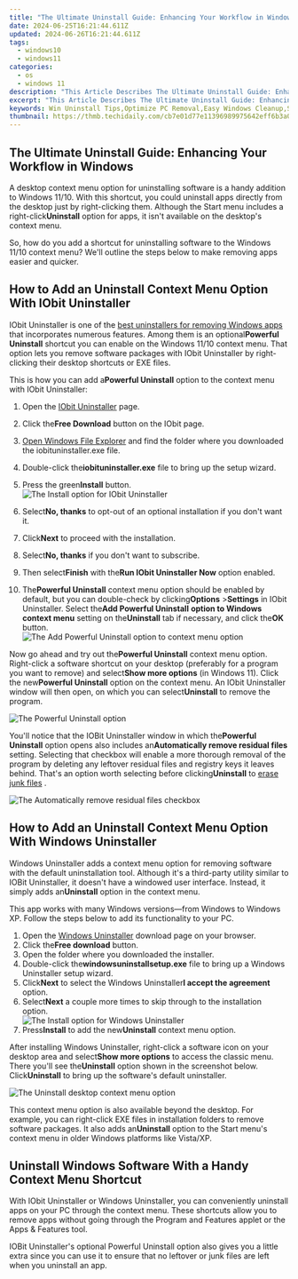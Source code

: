 ```yaml
---
title: "The Ultimate Uninstall Guide: Enhancing Your Workflow in Windows"
date: 2024-06-25T16:21:44.611Z
updated: 2024-06-26T16:21:44.611Z
tags:
  - windows10
  - windows11
categories:
  - os
  - windows 11
description: "This Article Describes The Ultimate Uninstall Guide: Enhancing Your Workflow in Windows"
excerpt: "This Article Describes The Ultimate Uninstall Guide: Enhancing Your Workflow in Windows"
keywords: Win Uninstall Tips,Optimize PC Removal,Easy Windows Cleanup,Streamline Deletion Process,Effective System Purge,Workflow Boost Post-Uninstall,Simplify PC Shutdown
thumbnail: https://thmb.techidaily.com/cb7e01d77e11396989975642eff6b3a0f5621896796311364cd34b031c122e69.jpg
---
```


## The Ultimate Uninstall Guide: Enhancing Your Workflow in Windows

 A desktop context menu option for uninstalling software is a handy addition to Windows 11/10\. With this shortcut, you could uninstall apps directly from the desktop just by right-clicking them. Although the Start menu includes a right-click**Uninstall** option for apps, it isn't available on the desktop's context menu.

 So, how do you add a shortcut for uninstalling software to the Windows 11/10 context menu? We'll outline the steps below to make removing apps easier and quicker.

## How to Add an Uninstall Context Menu Option With IObit Uninstaller

 IObit Uninstaller is one of the [best uninstallers for removing Windows apps](https://www.makeuseof.com/windows-11-uninstallers-stubborn-apps/) that incorporates numerous features. Among them is an optional**Powerful Uninstall** shortcut you can enable on the Windows 11/10 context menu. That option lets you remove software packages with IObit Uninstaller by right-clicking their desktop shortcuts or EXE files.

 This is how you can add a**Powerful Uninstall** option to the context menu with IObit Uninstaller:

1. Open the [IObit Uninstaller](http://www.iobit.com/en/advanceduninstaller.php) page.
2. Click the**Free Download** button on the IObit page.
3. [Open Windows File Explorer](https://www.makeuseof.com/windows-open-file-explorer/) and find the folder where you downloaded the iobituninstaller.exe file.
4. Double-click the**iobituninstaller.exe** file to bring up the setup wizard.
5. Press the green**Install** button.  
![The Install option for IObit Uninstaller](https://static1.makeuseofimages.com/wordpress/wp-content/uploads/2023/01/install-option-1.jpg)

1. Select**No, thanks** to opt-out of an optional installation if you don't want it.
2. Click**Next** to proceed with the installation.
3. Select**No, thanks** if you don't want to subscribe.
4. Then select**Finish** with the**Run IObit Uninstaller Now** option enabled.
5. The**Powerful Uninstall** context menu option should be enabled by default, but you can double-check by clicking**Options** \>**Settings** in IObit Uninstaller. Select the**Add Powerful Uninstall** **option to Windows context menu** setting on the**Uninstall** tab if necessary, and click the**OK** button.  
![The Add Powerful Uninstall option to context menu option](https://static1.makeuseofimages.com/wordpress/wp-content/uploads/2023/01/the-add-powerful-uninstall-checkbox-1.jpg)

 Now go ahead and try out the**Powerful Uninstall** context menu option. Right-click a software shortcut on your desktop (preferably for a program you want to remove) and select**Show more options** (in Windows 11). Click the new**Powerful Uninstall** option on the context menu. An IObit Uninstaller window will then open, on which you can select**Uninstall** to remove the program.

![The Powerful Uninstall option](https://static1.makeuseofimages.com/wordpress/wp-content/uploads/2023/01/powerful-uninstall-option-1.jpg)

 You'll notice that the IOBit Uninstaller window in which the**Powerful Uninstall** option opens also includes an**Automatically remove residual files** setting. Selecting that checkbox will enable a more thorough removal of the program by deleting any leftover residual files and registry keys it leaves behind. That's an option worth selecting before clicking**Uninstall** to [erase junk files](https://www.makeuseof.com/windows-10-remove-junk-files/) .

![The Automatically remove residual files checkbox](https://static1.makeuseofimages.com/wordpress/wp-content/uploads/2023/01/automatically-remove-residual-files-option-1.jpg)

## How to Add an Uninstall Context Menu Option With Windows Uninstaller

 Windows Uninstaller adds a context menu option for removing software with the default uninstallation tool. Although it's a third-party utility similar to IOBit Uninstaller, it doesn't have a windowed user interface. Instead, it simply adds an**Uninstall** option in the context menu.

 This app works with many Windows versions—from Windows to Windows XP. Follow the steps below to add its functionality to your PC.

1. Open the [Windows Uninstaller](https://windowsuninstaller.com/) download page on your browser.
2. Click the**Free download** button.
3. Open the folder where you downloaded the installer.
4. Double-click the**windowsuninstallsetup.exe** file to bring up a Windows Uninstaller setup wizard.
5. Click**Next** to select the Windows Uninstaller**I accept the agreement** option.
6. Select**Next** a couple more times to skip through to the installation option.  
![The Install option for Windows Uninstaller](https://static1.makeuseofimages.com/wordpress/wp-content/uploads/2023/01/the-install-option-1.jpg)
7. Press**Install** to add the new**Uninstall** context menu option.

 After installing Windows Uninstaller, right-click a software icon on your desktop area and select**Show more options** to access the classic menu. There you'll see the**Uninstall** option shown in the screenshot below. Click**Uninstall** to bring up the software's default uninstaller.

![The Uninstall desktop context menu option](https://static1.makeuseofimages.com/wordpress/wp-content/uploads/2023/01/the-uninstall-context-menu-option-1.jpg)

 This context menu option is also available beyond the desktop. For example, you can right-click EXE files in installation folders to remove software packages. It also adds an**Uninstall** option to the Start menu's context menu in older Windows platforms like Vista/XP.

## Uninstall Windows Software With a Handy Context Menu Shortcut

 With IObit Uninstaller or Windows Uninstaller, you can conveniently uninstall apps on your PC through the context menu. These shortcuts allow you to remove apps without going through the Program and Features applet or the Apps & Features tool.

 IOBit Uninstaller's optional Powerful Uninstall option also gives you a little extra since you can use it to ensure that no leftover or junk files are left when you uninstall an app.

<ins class="adsbygoogle"
     style="display:block"
     data-ad-format="autorelaxed"
     data-ad-client="ca-pub-7571918770474297"
     data-ad-slot="1223367746"></ins>



<ins class="adsbygoogle"
     style="display:block"
     data-ad-client="ca-pub-7571918770474297"
     data-ad-slot="8358498916"
     data-ad-format="auto"
     data-full-width-responsive="true"></ins>


